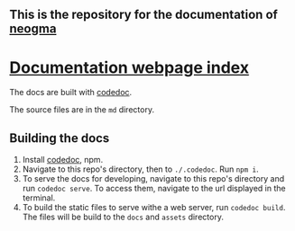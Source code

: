 ## This is the repository for the documentation of [neogma](https://github.com/themetalfleece/neogma)

# [Documentation webpage index](https://themetalfleece.github.io/neogma)

The docs are built with [codedoc](https://github.com/CONNECT-platform/codedoc).

The source files are in the `md` directory.

## Building the docs
1) Install [codedoc](https://github.com/CONNECT-platform/codedoc), npm.
2) Navigate to this repo's directory, then to `./.codedoc`. Run `npm i`.
3) To serve the docs for developing, navigate to this repo's directory and run `codedoc serve`. To access them, navigate to the url displayed in the terminal.
4) To build the static files to serve withe a web server, run `codedoc build`. The files will be build to the `docs` and `assets` directory.
